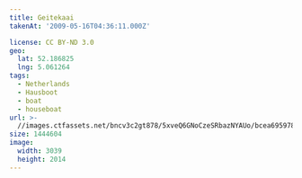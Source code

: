 ```yaml
---
title: Geitekaai
takenAt: '2009-05-16T04:36:11.000Z'

license: CC BY-ND 3.0
geo:
  lat: 52.186825
  lng: 5.061264
tags:
  - Netherlands
  - Hausboot
  - boat
  - houseboat
url: >-
  //images.ctfassets.net/bncv3c2gt878/5xveQ6GNoCzeSRbazNYAUo/bcea6959780a1e3cc8103fb6945d9936/geitekaai_4355816791_o
size: 1444604
image:
  width: 3039
  height: 2014
---
```

